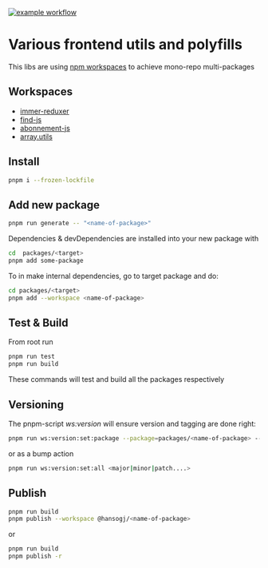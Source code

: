 [![example workflow](https://github.com/hansogj/utils-ws/actions/workflows/build.yml/badge.svg)](https://github.com/hansogj/utils-ws/actions/workflows/build.yml/badge.svg)

# Various frontend utils and polyfills

This libs are using [npm workspaces](https://docs.npmjs.com/cli/v7/using-npm/workspaces) to achieve mono-repo multi-packages

## Workspaces

-   [immer-reduxer](./packages/immer-reduxer/README.md)
-   [find-js](./packages/find-js/README.md)
-   [abonnement-js](./packages/abonnement-js/README.md)
-   [array.utils](./packages/array.utils/README.md)

[//]: <> (package-list-placeholder-do-not-remove)

## Install

```bash
pnpm i --frozen-lockfile
```

## Add new package

```bash
pnpm run generate -- "<name-of-package>"
```

Dependencies & devDependencies are installed into your new package with

```bash
cd  packages/<target>
pnpm add some-package
```

To in make internal dependencies, go to target package and do:

```bash
cd packages/<target>
pnpm add --workspace <name-of-package>
```

## Test & Build

From root run

```bash
pnpm run test
pnpm run build
```

These commands will test and build all the packages respectively

## Versioning

The pnpm-script _ws:version_ will ensure version and tagging are done right:

```bash
pnpm run ws:version:set:package --package=packages/<name-of-package> --bump=<new-version-number>
```

or as a bump action

```bash
pnpm run ws:version:set:all <major|minor|patch....>

```

## Publish

```bash
pnpm run build
pnpm publish --workspace @hansogj/<name-of-package>

```

or

```bash
pnpm run build
pnpm publish -r

```
